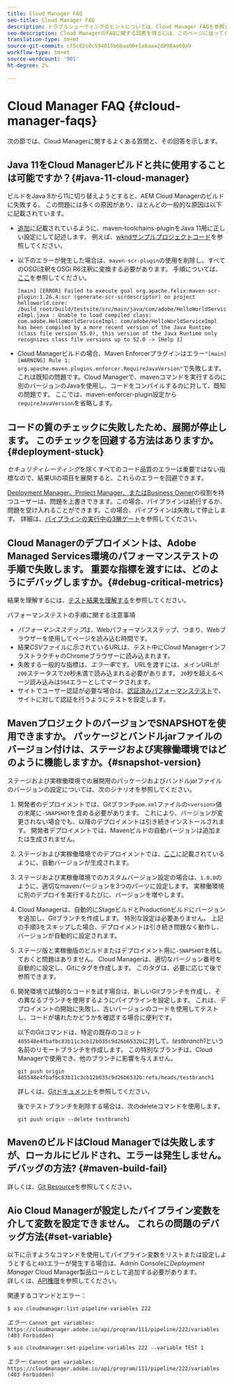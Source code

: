 ```yaml
---
title: Cloud Manager FAQ
seo-title: Cloud Manager FAQ
description: トラブルシューティングのヒントについては、Cloud Manager FAQを参照してください
seo-description: Cloud ManagerのFAQに関する回答を得るには、このページに従ってください
translation-type: tm+mt
source-git-commit: cf5c02c8c594015b6baa00e1a8aaa2d898aa60a9
workflow-type: tm+mt
source-wordcount: '901'
ht-degree: 2%

---
```



# Cloud Manager FAQ {#cloud-manager-faqs}

次の節では、Cloud Managerに関するよくある質問と、その回答を示します。

## Java 11をCloud Managerビルドと共に使用することは可能ですか？{#java-11-cloud-manager}

ビルドをJava 8から11に切り替えようとすると、AEM Cloud Managerのビルドに失敗する。 この問題には多くの原因があり、ほとんどの一般的な原因は以下に記載されています。

* [追加](https://experienceleague.adobe.com/docs/experience-manager-cloud-manager/using/getting-started/create-application-project/using-the-wizard.html?lang=en#getting-started)に記載されているように、maven-toolchains-pluginをJava 11用に正しい設定にして記述します。  例えば、[wkndサンプルプロジェクトコード](https://github.com/adobe/aem-guides-wknd/commit/6cb5238cb6b932735dcf91b21b0d835ae3a7fe75)を参照してください。

* 以下のエラーが発生した場合は、`maven-scr-plugin`の使用を削除し、すべてのOSGi注釈をOSGi R6注釈に変換する必要があります。 手順については、[ここ](https://cqdump.wordpress.com/2019/01/03/from-scr-annotations-to-osgi-annotations/)を参照してください。

   `[main] [ERROR] Failed to execute goal org.apache.felix:maven-scr-plugin:1.26.4:scr (generate-scr-scrdescriptor) on project helloworld.core: /build_root/build/testsite/src/main/java/com/adobe/HelloWorldServiceImpl.java : Unable to load compiled class: com.adobe.HelloWorldServiceImpl: com/adobe/HelloWorldServiceImpl has been compiled by a more recent version of the Java Runtime (class file version 55.0), this version of the Java Runtime only recognizes class file versions up to 52.0 -> [Help 1]`

* Cloud Managerビルドの場合、Maven Enforcerプラグインはエラー`"[main] [WARNING] Rule 1: org.apache.maven.plugins.enforcer.RequireJavaVersion"`で失敗します。 これは既知の問題です。Cloud Managerで、mavenコマンドを実行するのに別のバージョンのJavaを使用し、コードをコンパイルするのに対して、既知の問題です。 ここでは、maven-enforcer-plugin設定から`requireJavaVersion`を省略します。

## コードの質のチェックに失敗したため、展開が停止します。 このチェックを回避する方法はありますか。{#deployment-stuck}

*セキュリティレーティング*&#x200B;を除くすべてのコード品質のエラーは重要ではない指標なので、結果UIの項目を展開すると、これらのエラーを回避できます。

[Deployment Manager、Project Manager、またはBusiness Owner](https://experienceleague.adobe.com/docs/experience-manager-cloud-manager/using/requirements/setting-up-users-and-roles.html?lang=en#requirements)の役割を持つユーザーは、問題を上書きできます。この場合、パイプラインは続行するか、問題を受け入れることができます。この場合、パイプラインは失敗して停止します。  詳細は、[パイプラインの実行中の3層ゲート](https://experienceleague.adobe.com/docs/experience-manager-cloud-manager/using/how-to-use/understand-your-test-results.html?lang=ja#how-to-use)を参照してください。

## Cloud Managerのデプロイメントは、Adobe Managed Services環境のパフォーマンステストの手順で失敗します。 重要な指標を渡すには、どのようにデバッグしますか。{#debug-critical-metrics}

結果を理解するには、[テスト結果を理解する](https://experienceleague.adobe.com/docs/experience-manager-cloud-manager/using/how-to-use/understand-your-test-results.html?lang=en#how-to-use)を参照してください。

パフォーマンステストの手順に関する注意事項

* *パフォーマンスステップ*&#x200B;は、Webパフォーマンスステップ、つまり、Webブラウザーを使用してページを読み込む時間です。
* 結果&#x200B;*CSV*&#x200B;ファイルに示されているURLは、テスト中にCloud ManagerインフラストラクチャのChromeブラウザーに読み込まれます。
* 失敗する一般的な指標は、*エラー率*&#x200B;です。 URLを渡すには、メインURLが`200`ステータスで`20`秒未満で読み込まれる必要があります。 `20`秒を超えるページ読み込みは`504`エラーとしてマークされます。
* サイトでユーザー認証が必要な場合は、[認証済みパフォーマンステスト](https://experienceleague.adobe.com/docs/experience-manager-cloud-manager/using/how-to-use/configuring-pipeline.html?lang=en#how-to-use)で、サイトに対して認証を行うようにテストを設定します。

## MavenプロジェクトのバージョンでSNAPSHOTを使用できますか。 パッケージとバンドルjarファイルのバージョン付けは、ステージおよび実稼働環境ではどのように機能しますか。{#snapshot-version}

ステージおよび実稼働環境での展開用のパッケージおよびバンドルjarファイルのバージョンの設定については、次のシナリオを参照してください。

1. 開発者のデプロイメントでは、Gitブランチ`pom.xml`ファイルの`<version>`値の末尾に`-SNAPSHOT`を含める必要があります。 これにより、バージョンが変更されない場合でも、以降のデプロイメントは引き続きインストールされます。 開発者デプロイメントでは、Mavenビルドの自動バージョンは追加または生成されません。

1. ステージおよび実稼働環境でのデプロイメントでは、[ここ](https://experienceleague.adobe.com/docs/experience-manager-cloud-manager/using/managing-code/activating-maven-project.html?lang=en#managing-code)に記載されているように、自動バージョンが生成されます。

1. ステージおよび実稼働環境でのカスタムバージョン設定の場合は、`1.0.0`のように、適切なmavenバージョンを3つのパーツに設定します。 実稼働環境に別のデプロイを実行するたびに、バージョンを増やします。

1. Cloud Managerは、自動的にStageビルドとProductionビルドにバージョンを追加し、Gitブランチを作成します。 特別な設定は必要ありません。 上記の手順3をスキップした場合、デプロイメントは引き続き問題なく動作し、バージョンが自動的に設定されます。

1. ステージ版と実稼働版のビルドまたはデプロイメント用に`-SNAPSHOT`を残しておくと問題はありません。 Cloud Managerは、適切なバージョン番号を自動的に設定し、Gitにタグを作成します。 このタグは、必要に応じて後で参照できます。

1. 開発環境で試験的なコードを試す場合は、新しいGitブランチを作成し、その異なるブランチを使用するようにパイプラインを設定します。 これは、デプロイメントの開始に失敗し、古いバージョンのコードを使用してテストし、コードが壊れたかどうかを確認する場合に便利です。

   以下のGitコマンドは、特定の既存のコミット`485548e4fbafbc83b11c3cb12b035c9d26b6532b`に対して、*testbranch1*&#x200B;という名前のリモートブランチを作成します。  この特別なブランチは、Cloud Managerで使用でき、他のブランチに影響を与えません。

   `git push origin 485548e4fbafbc83b11c3cb12b035c9d26b6532b:refs/heads/testbranch1`

   詳しくは、[Gitドキュメント](https://git-scm.com/book/en/v2/Git-Internals-Git-References)を参照してください。

   後でテストブランチを削除する場合は、次のdeleteコマンドを使用します。

   `git push origin --delete testbranch1`

## MavenのビルドはCloud Managerでは失敗しますが、ローカルにビルドされ、エラーは発生しません。 デバッグの方法? {#maven-build-fail}

詳しくは、[Git Resource](https://github.com/cqsupport/cloud-manager/blob/main/cm-build-step-fails.md)を参照してください。

## Aio Cloud Managerが設定したパイプライン変数を介して変数を設定できません。 これらの問題のデバッグ方法{#set-variable}

以下に示すようなコマンドを使用してパイプライン変数をリストまたは設定しようとすると`403`エラーが発生する場合は、Admin Consoleに&#x200B;*Deployment Manager* Cloud Manager製品ロールとして追加する必要があります。\
詳しくは、[API権限](https://www.adobe.io/apis/experiencecloud/cloud-manager/docs.html#!AdobeDocs/cloudmanager-api-docs/master/permissions.md)を参照してください。

関連するコマンドとエラー：

`$ aio cloudmanager:list-pipeline-variables 222`

*エラー*: `Cannot get variables: https://cloudmanager.adobe.io/api/program/111/pipeline/222/variables (403 Forbidden)`

`$ aio cloudmanager:set-pipeline-variables 222 --variable TEST 1`

*エラー*: `Cannot get variables: https://cloudmanager.adobe.io/api/program/111/pipeline/222/variables (403 Forbidden)`
